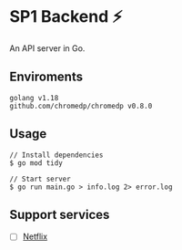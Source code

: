 # SP1 Backend ⚡️

An API server in Go.

## Enviroments

```text
golang v1.18
github.com/chromedp/chromedp v0.8.0
```

## Usage

```shell
// Install dependencies
$ go mod tidy

// Start server
$ go run main.go > info.log 2> error.log
```

## Support services

- [ ] [Netflix](https://www.netflix.com/)
